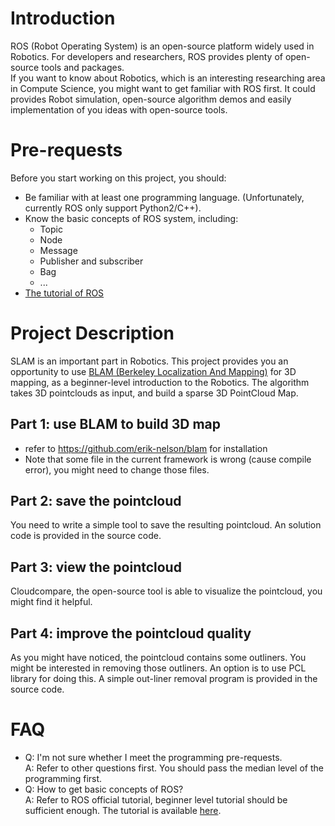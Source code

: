 # Introduction
ROS (Robot Operating System) is an open-source platform widely used in Robotics. For developers and researchers, ROS provides plenty of open-source tools and packages. <br>
If you want to know about Robotics, which is an interesting researching area in Compute Science, you might want to get familiar with ROS first. It could provides Robot simulation, open-source algorithm demos and easily implementation of you ideas with open-source tools. 

# Pre-requests
Before you start working on this project, you should:
- Be familiar with at least one programming language. (Unfortunately, currently ROS only support Python2/C++). 
- Know the basic concepts of ROS system, including:
	+ Topic
	+ Node
	+ Message
	+ Publisher and subscriber
	+ Bag
	+ ...
- [The tutorial of ROS](http://wiki.ros.org/ROS/Tutorials)

# Project Description
SLAM is an important part in Robotics. This project provides you an opportunity to use [BLAM (Berkeley Localization And Mapping)](https://github.com/erik-nelson/blam) for 3D mapping, as a beginner-level introduction to the Robotics.
The algorithm takes 3D pointclouds as input, and build a sparse 3D PointCloud Map. 
## Part 1: use BLAM to build 3D map
- refer to https://github.com/erik-nelson/blam for installation
- Note that some file in the current framework is wrong (cause compile error), you might need to change those files.

## Part 2: save the pointcloud
You need to write a simple tool to save the resulting pointcloud. An solution code is provided in the source code.

## Part 3: view the pointcloud
Cloudcompare, the open-source tool is able to visualize the pointcloud, you might find it helpful.

## Part 4: improve the pointcloud quality
As you might have noticed, the pointcloud contains some outliners. You might be interested in removing those outliners. An option is to use PCL library for doing this. A simple out-liner removal program is provided in the source code.

# FAQ
- Q: I'm not sure whether I meet the programming pre-requests. <br>
A: Refer to other questions first. You should pass the median level of the programming first.
- Q: How to get basic concepts of ROS?<br>
A: Refer to ROS official tutorial, beginner level tutorial should be sufficient enough. The tutorial is available [here](http://wiki.ros.org/ROS/Tutorials).
